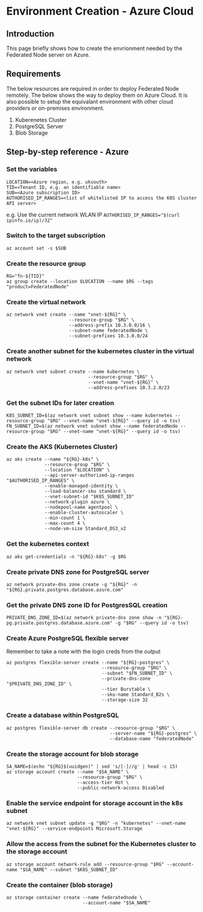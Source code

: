 # Environment Creation - Azure Cloud

## Introduction

This page briefly shows how to create the envrionment needed by the Federated Node server on Azure.

## Requirements
The below resources are required in order to deploy Federated Node remotely. The below shows the way to deploy them on Azure Cloud. It is also possible to setup the equivalant environment with other cloud providers or on-premises environment.
1. Kuberenetes Cluster
2. PostgreSQL Server
3. Blob Storage

## Step-by-step reference - Azure

### Set the variables

```
LOCATION=<Azure region, e.g. uksouth>
TID=<Tenant ID, e.g. an identifiable name>
SUB=<Azure subscription ID>
AUTHORISED_IP_RANGES=<list of whitelisted IP to access the K8S cluster API server>
```
e.g. Use the current network WLAN IP `AUTHORISED_IP_RANGES="$(curl ipinfo.io/ip)/32"`

### Switch to the target subscription
```
az account set -s $SUB
```

### Create the resource group
```
RG="fn-${TID}"
az group create --location $LOCATION --name $RG --tags "product=FederatedNode"
```

### Create the virtual network
```
az network vnet create --name "vnet-${RG}" \
                       --resource-group "$RG" \
                       --address-prefix 10.3.0.0/16 \
                       --subnet-name federatedNode \
                       --subnet-prefixes 10.3.0.0/24
```

### Create another subnet for the kubernetes cluster in the virtual network
```
az network vnet subnet create --name kubernetes \
                              --resource-group "$RG" \
                              --vnet-name "vnet-${RG}" \
                              --address-prefixes 10.3.2.0/23
```

### Get the subnet IDs for later creation
```
K8S_SUBNET_ID=$(az network vnet subnet show --name kubernetes --resource-group "$RG" --vnet-name "vnet-${RG}" --query id -o tsv)
FN_SUBNET_ID=$(az network vnet subnet show --name federatedNode --resource-group "$RG" --vnet-name "vnet-${RG}" --query id -o tsv)
```

### Create the AKS (Kubernetes Cluster)
```
az aks create --name "${RG}-k8s" \
              --resource-group "$RG" \
              --location "$LOCATION" \
              --api-server-authorized-ip-ranges "$AUTHORISED_IP_RANGES" \
              --enable-managed-identity \
              --load-balancer-sku standard \
              --vnet-subnet-id "$K8S_SUBNET_ID"
              --network-plugin azure \
              --nodepool-name agentpool \
              --enable-cluster-autoscaler \
              --min-count 1 \
              --max-count 4 \
              --node-vm-size Standard_DS3_v2
```

### Get the kubernetes context
```
az aks get-credentials -n "${RG}-k8s" -g $RG
```

### Create private DNS zone for PostgreSQL server
```
az network private-dns zone create -g "${RG}" -n "${RG}.private.postgres.database.azure.com"
```

### Get the private DNS zone ID for PostgresSQL creation
```
PRIVATE_DNS_ZONE_ID=$(az network private-dns zone show -n "${RG}-pg.private.postgres.database.azure.com" -g "$RG" --query id -o tsv)
```

### Create Azure PostgreSQL flexible server
Remember to take a note with the login creds from the output
```
az postgres flexible-server create --name "${RG}-postgres" \
                                   --resource-group "$RG" \
                                   --subnet "$FN_SUBNET_ID" \
                                   --private-dns-zone "$PRIVATE_DNS_ZONE_ID" \
                                   --tier Burstable \
                                   --sku-name Standard_B2s \
                                   --storage-size 32
```

### Create a database within PostgreSQL
```
az postgres flexible-server db create --resource-group "$RG" \
                                      --server-name "${RG}-postgres" \
                                      --database-name "federatedNode"
```

### Create the storage account for blob storage
```
SA_NAME=$(echo "${RG}$(uuidgen)" | sed 's/[-]//g' | head -c 15)
az storage account create --name "$SA_NAME" \
                          --resource-group "$RG" \
                          --access-tier Hot \
                          --public-network-access Disabled
```

### Enable the service endpoint for storage account in the k8s subnet
```
az network vnet subnet update -g "$RG" -n "kubernetes" --vnet-name "vnet-${RG}" --service-endpoints Microsoft.Storage
```

### Allow the access from the subnet for the Kubernetes cluster to the storage account
```
az storage account network-rule add --resource-group "$RG" --account-name "$SA_NAME" --subnet "$K8S_SUBNET_ID"
```

### Create the container (blob storage)
```
az storage container create --name federatednode \
                            --account-name "$SA_NAME"
```

